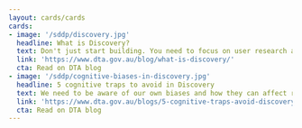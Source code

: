 ```yaml
---
layout: cards/cards
cards:
- image: '/sddp/discovery.jpg'
  headline: What is Discovery?
  text: Don't just start building. You need to focus on user research and understand the big picture.
  link: 'https://www.dta.gov.au/blog/what-is-discovery/'
  cta: Read on DTA blog
- image: '/sddp/cognitive-biases-in-discovery.jpg'
  headline: 5 cognitive traps to avoid in Discovery
  text: We need to be aware of our own biases and how they can affect research.
  link: 'https://www.dta.gov.au/blogs/5-cognitive-traps-avoid-discovery'
  cta: Read on DTA blog
---
```

